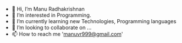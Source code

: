 - 👋 Hi, I’m Manu Radhakrishnan
- 👀 I’m interested in Programming.
- 🌱 I’m currently learning new Technologies, Programming languages
- 💞️ I’m looking to collaborate on ...
- 📫 How to reach me 'manuvr999@gmail.com'

<!---
manu-experionglobal/manu-experionglobal is a ✨ special ✨ repository because its `README.md` (this file) appears on your GitHub profile.
You can click the Preview link to take a look at your changes.
--->

